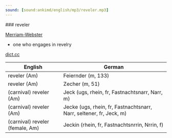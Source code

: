 ```yaml
---
sound: [sound:ankimd/english/mp3/reveler.mp3]
---
```


\### reveler

[Merriam-Webster](https://www.merriam-webster.com/dictionary/reveler)

- one who engages in revelry

[dict.cc](https://www.dict.cc/reveler)

| English        | German       |
| -------------- | ------------ |
| reveler (Am) | Feiernder (m, 133) |
| reveler (Am) | Zecher (m, 51) |
| (carnival) reveler (Am) | Jeck (ugs, rhein, fr, Fastnachtsnarr, Narr, m) |
| (carnival) reveler (Am) | Jecke (ugs, rhein, fr, Fastnachtsnarr, Narr, seltener, fr, Jeck, m) |
| (carnival) reveler (female, Am) | Jeckin (rhein, fr, Fastnachtsnrrin, Nrrin, f) |
